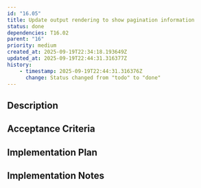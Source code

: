 ```yaml
---
id: "16.05"
title: Update output rendering to show pagination information
status: done
dependencies: T16.02
parent: "16"
priority: medium
created_at: 2025-09-19T22:34:18.193649Z
updated_at: 2025-09-19T22:44:31.316377Z
history:
    - timestamp: 2025-09-19T22:44:31.316376Z
      change: Status changed from "todo" to "done"
---
```

## Description



## Acceptance Criteria
<!-- AC:BEGIN -->


<!-- AC:END -->

## Implementation Plan



## Implementation Notes


